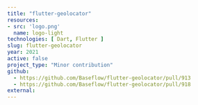```yaml
---
title: "flutter-geolocator"
resources:
- src: 'logo.png'
  name: logo-light
technologies: [ Dart, Flutter ]
slug: flutter-geolocator
year: 2021
active: false
project_type: "Minor contribution"
github:
  - https://github.com/Baseflow/flutter-geolocator/pull/913
  - https://github.com/Baseflow/flutter-geolocator/pull/918
external:
---
```

